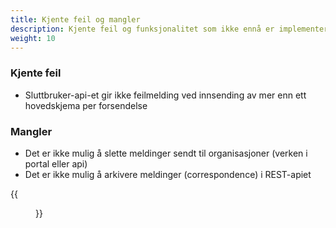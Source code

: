 ```yaml
---
title: Kjente feil og mangler
description: Kjente feil og funksjonalitet som ikke ennå er implementert i REST-apiet
weight: 10
---
```




### Kjente feil
 - Sluttbruker-api-et gir ikke feilmelding ved innsending av mer enn ett hovedskjema per forsendelse
 

 

### Mangler
- Det er ikke mulig å slette meldinger sendt til organisasjoner (verken i portal eller api)
- Det er ikke mulig å arkivere meldinger (correspondence) i REST-apiet

{{<figure src="rickroll.gif" title="Never gonna give you up!" >}}

